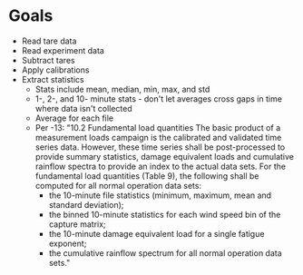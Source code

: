 # Goals

* Read tare data
* Read experiment data
* Subtract tares
* Apply calibrations
* Extract statistics
  * Stats include mean, median, min, max, and std
  * 1-, 2-, and 10- minute stats - don't let averages cross gaps in time where data isn't collected
  * Average for each file
  * Per -13:
    "10.2 Fundamental load quantities
The basic product of a measurement loads campaign is the calibrated and validated time
series data. However, these time series shall be post-processed to provide summary
statistics, damage equivalent loads and cumulative rainflow spectra to provide an index to the
actual data sets.
For the fundamental load quantities (Table 9), the following shall be computed for all normal
operation data sets:
    * the 10-minute file statistics (minimum, maximum, mean and standard deviation);
    * the binned 10-minute statistics for each wind speed bin of the capture matrix;
    * the 10-minute damage equivalent load for a single fatigue exponent;
    * the cumulative rainflow spectrum for all normal operation data sets."
